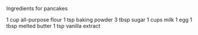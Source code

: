 Ingredients for pancakes

1 cup all-purpose flour
1 tsp baking powder
3 tbsp sugar
1 cups milk
1 egg
1 tbsp melted butter
1 tsp vanilla extract 
